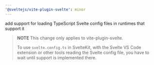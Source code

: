 ```yaml
---
'@sveltejs/vite-plugin-svelte': minor
---
```


add support for loading TypeScript Svelte config files in runtimes that support it

> **NOTE**
> This change only applies to vite-plugin-svelte.
>
> To use `svelte.config.ts` in SvelteKit, with the Svelte VS Code extension or other tools reading the Svelte config file, you have to wait until support is implemented there.
